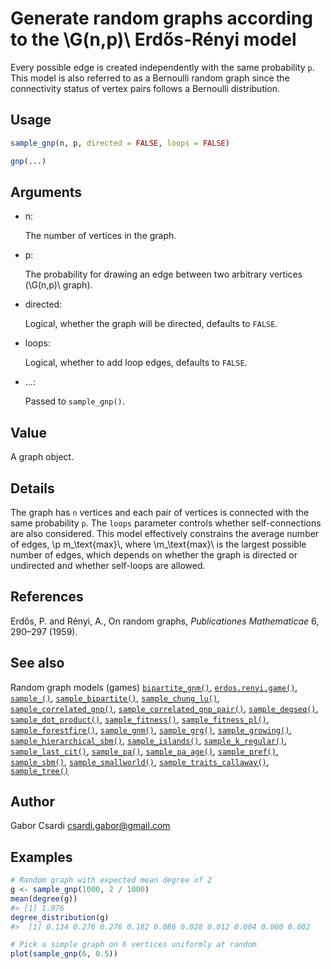 # Generate random graphs according to the \\G(n,p)\\ Erdős-Rényi model

Every possible edge is created independently with the same probability
`p`. This model is also referred to as a Bernoulli random graph since
the connectivity status of vertex pairs follows a Bernoulli
distribution.

## Usage

``` r
sample_gnp(n, p, directed = FALSE, loops = FALSE)

gnp(...)
```

## Arguments

- n:

  The number of vertices in the graph.

- p:

  The probability for drawing an edge between two arbitrary vertices
  (\\G(n,p)\\ graph).

- directed:

  Logical, whether the graph will be directed, defaults to `FALSE`.

- loops:

  Logical, whether to add loop edges, defaults to `FALSE`.

- ...:

  Passed to `sample_gnp()`.

## Value

A graph object.

## Details

The graph has `n` vertices and each pair of vertices is connected with
the same probability `p`. The `loops` parameter controls whether
self-connections are also considered. This model effectively constrains
the average number of edges, \\p m\_\text{max}\\, where
\\m\_\text{max}\\ is the largest possible number of edges, which depends
on whether the graph is directed or undirected and whether self-loops
are allowed.

## References

Erdős, P. and Rényi, A., On random graphs, *Publicationes Mathematicae*
6, 290–297 (1959).

## See also

Random graph models (games)
[`bipartite_gnm()`](https://r.igraph.org/reference/sample_bipartite_gnm.md),
[`erdos.renyi.game()`](https://r.igraph.org/reference/erdos.renyi.game.md),
[`sample_()`](https://r.igraph.org/reference/sample_.md),
[`sample_bipartite()`](https://r.igraph.org/reference/sample_bipartite.md),
[`sample_chung_lu()`](https://r.igraph.org/reference/sample_chung_lu.md),
[`sample_correlated_gnp()`](https://r.igraph.org/reference/sample_correlated_gnp.md),
[`sample_correlated_gnp_pair()`](https://r.igraph.org/reference/sample_correlated_gnp_pair.md),
[`sample_degseq()`](https://r.igraph.org/reference/sample_degseq.md),
[`sample_dot_product()`](https://r.igraph.org/reference/sample_dot_product.md),
[`sample_fitness()`](https://r.igraph.org/reference/sample_fitness.md),
[`sample_fitness_pl()`](https://r.igraph.org/reference/sample_fitness_pl.md),
[`sample_forestfire()`](https://r.igraph.org/reference/sample_forestfire.md),
[`sample_gnm()`](https://r.igraph.org/reference/sample_gnm.md),
[`sample_grg()`](https://r.igraph.org/reference/sample_grg.md),
[`sample_growing()`](https://r.igraph.org/reference/sample_growing.md),
[`sample_hierarchical_sbm()`](https://r.igraph.org/reference/sample_hierarchical_sbm.md),
[`sample_islands()`](https://r.igraph.org/reference/sample_islands.md),
[`sample_k_regular()`](https://r.igraph.org/reference/sample_k_regular.md),
[`sample_last_cit()`](https://r.igraph.org/reference/sample_last_cit.md),
[`sample_pa()`](https://r.igraph.org/reference/sample_pa.md),
[`sample_pa_age()`](https://r.igraph.org/reference/sample_pa_age.md),
[`sample_pref()`](https://r.igraph.org/reference/sample_pref.md),
[`sample_sbm()`](https://r.igraph.org/reference/sample_sbm.md),
[`sample_smallworld()`](https://r.igraph.org/reference/sample_smallworld.md),
[`sample_traits_callaway()`](https://r.igraph.org/reference/sample_traits_callaway.md),
[`sample_tree()`](https://r.igraph.org/reference/sample_tree.md)

## Author

Gabor Csardi <csardi.gabor@gmail.com>

## Examples

``` r
# Random graph with expected mean degree of 2
g <- sample_gnp(1000, 2 / 1000)
mean(degree(g))
#> [1] 1.976
degree_distribution(g)
#>  [1] 0.134 0.276 0.276 0.182 0.086 0.028 0.012 0.004 0.000 0.002

# Pick a simple graph on 6 vertices uniformly at random
plot(sample_gnp(6, 0.5))
```
